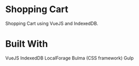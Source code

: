 # Shopping Cart
Shopping Cart using VueJS and IndexedDB.

# Built With
VueJS
IndexedDB
LocalForage
Bulma (CSS framework)
Gulp

